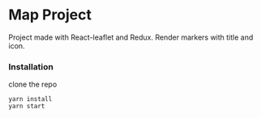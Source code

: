 # Map Project

Project made with React-leaflet and Redux.
Render markers with title and icon.

### Installation

clone the repo

```
yarn install
yarn start

```
